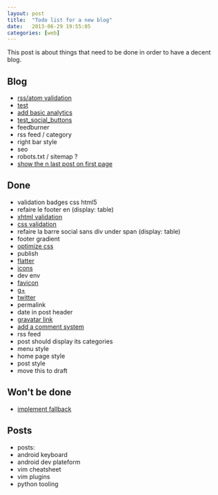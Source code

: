 ```yaml
---
layout: post
title:  "Todo list for a new blog"
date:   2013-06-29 19:55:05
categories: [web]
---
```

This post is about things that need to be done in order to have a decent blog.

## Blog
* [rss/atom validation](http://validator.w3.org/feed/)
* [test](http://mattkersley.com/responsive/)
* [add basic analytics](http://www.google.com/analytics/)
* [test_social_buttons](http://yourlittlehands.com/)
* feedburner
* rss feed / category
* right bar style
* seo
* robots.txt / sitemap ?
* [show the n last post on first page](/ressources/liquid.txt)


## Done
* validation badges css html5
* refaire le footer en (display: table)
* [xhtml validation](http://validator.w3.org/check?uri=http%3A%2F%2Fgustavepate.github.io)
* [css validation](http://jigsaw.w3.org/css-validator/validator?uri=http%3A%2F%2Fgustavepate.github.io)
* refaire la barre social sans div under span (display: table)
* footer gradient
* [optimize css](https://github.com/geuis/helium-css)
* publish
* [flatter](http://developers.flattr.net/button/)
* [icons](http://zurb.com/playground/social-webicons)
* dev env
* [favicon](http://www.favicon.cc/)
* [g+](https://developers.google.com/+/web/+1button/)
* [twitter](https://dev.twitter.com/docs/tweet-button)
* permalink
* date in post header
* [gravatar link](http://fr.gravatar.com/)
* [add a comment system](http://disqus.com/)
* rss feed
* post should display its categories
* menu style
* home page style
* post style
* move this to draft

## Won't be done
* [implement fallback](http://modernizr.com/)

## Posts
* posts:
* android keyboard
* android dev plateform
* vim cheatsheet
* vim plugins
* python tooling
